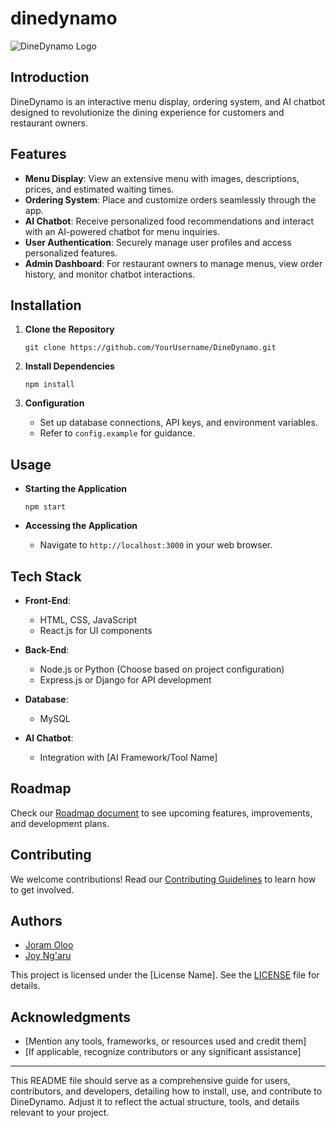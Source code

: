 # dinedynamo

![DineDynamo Logo](link/to/logo.png)

## Introduction

DineDynamo is an interactive menu display, ordering system, and AI chatbot designed to revolutionize the dining experience for customers and restaurant owners.

## Features

- **Menu Display**: View an extensive menu with images, descriptions, prices, and estimated waiting times.
- **Ordering System**: Place and customize orders seamlessly through the app.
- **AI Chatbot**: Receive personalized food recommendations and interact with an AI-powered chatbot for menu inquiries.
- **User Authentication**: Securely manage user profiles and access personalized features.
- **Admin Dashboard**: For restaurant owners to manage menus, view order history, and monitor chatbot interactions.

## Installation

1. **Clone the Repository**
   ```
   git clone https://github.com/YourUsername/DineDynamo.git
   ```

2. **Install Dependencies**
   ```
   npm install
   ```

3. **Configuration**
   - Set up database connections, API keys, and environment variables.
   - Refer to `config.example` for guidance.

## Usage

- **Starting the Application**
  ```
  npm start
  ```

- **Accessing the Application**
  - Navigate to `http://localhost:3000` in your web browser.

## Tech Stack

- **Front-End**:
  - HTML, CSS, JavaScript
  - React.js for UI components

- **Back-End**:
  - Node.js or Python (Choose based on project configuration)
  - Express.js or Django for API development

- **Database**:
  - MySQL
- **AI Chatbot**:
  - Integration with [AI Framework/Tool Name]

## Roadmap

Check our [Roadmap document](link/to/roadmap) to see upcoming features, improvements, and development plans.

## Contributing

We welcome contributions! Read our [Contributing Guidelines](link/to/contributing) to learn how to get involved.

## Authors

- [Joram Oloo]([https://github.com/Joram21])
- [Joy Ng'aru]([https://github.com/JoyNgaru])


This project is licensed under the [License Name]. See the [LICENSE](link/to/license-file) file for details.

## Acknowledgments

- [Mention any tools, frameworks, or resources used and credit them]
- [If applicable, recognize contributors or any significant assistance]

---

This README file should serve as a comprehensive guide for users, contributors, and developers, detailing how to install, use, and contribute to DineDynamo. Adjust it to reflect the actual structure, tools, and details relevant to your project.
